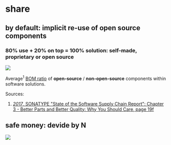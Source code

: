 # share

## by default: implicit re-use of open source components

### 80% use + 20% on top = 100% solution: self-made, proprietary or open source

<img src="http://yuml.me/diagram/plain;dir:TB/usecase/(100{bg:greenyellow})>(20{bg:yellow}),(100)>(80{bg:forestgreen}),(make{bg:lightskyblue})>(100),(buy{bg:lightcoral})>(100),(20)<(proprietary),(20)<(open source),(80)<(open source),(20)<(self made).svg"/>

Average<sup>1</sup> [BOM ratio](https://en.wikipedia.org/wiki/Software_bill_of_materials) of **open-source** / **non-open-source** components within software solutions.


Sources:
1. [_2017_, SONATYPE "State of the Software Supply Chain Report": Chapter 3 - Better Parts and Better Quality: Why You Should Care, page 19f](https://www.sonatype.com/2017-state-of-the-software-supply-chain-report)

## safe money: devide by N

<a href="http://yuml.me/6f826b2f.json"><img src="http://yuml.me/6f826b2f.svg"/></a>
